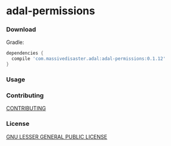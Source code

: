 # adal-permissions

### Download

Gradle:

```gradle
dependencies {
  compile 'com.massivedisaster.adal:adal-permissions:0.1.12'
}
```
### Usage

### Contributing
[CONTRIBUTING](../CONTRIBUTING.md)

### License
[GNU LESSER GENERAL PUBLIC LICENSE](../LICENSE.md)
